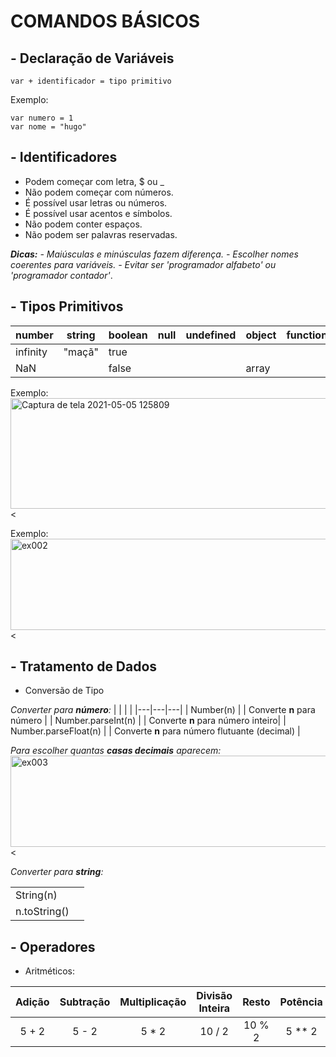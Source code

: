 # COMANDOS BÁSICOS

## - Declaração de Variáveis

    var + identificador = tipo primitivo
Exemplo:

    var numero = 1 
    var nome = "hugo" 
## - Identificadores
- Podem começar com letra, $ ou _
- Não podem começar com números.
- É possível usar letras ou números.
- É possível usar acentos e símbolos.
- Não podem conter espaços.
- Não podem ser palavras reservadas.

***Dicas:***
*- Maiúsculas e minúsculas fazem diferença.*
*- Escolher nomes coerentes para variáveis.*
*- Evitar ser 'programador alfabeto' ou 'programador contador'*.
## - Tipos Primitivos

|number| string  | boolean  | null  | undefined  | object  | function  |
|---|---|---|---|---|---|---|
| infinity | "maçã"  | true  |   |   |   |   |
| NaN  |   | false  |   |   |  array |   |

Exemplo:    
<a data-flickr-embed="true" href="https://www.flickr.com/photos/192926444@N07/51158981082/in/dateposted-public/" title="Captura de tela 2021-05-05 125809"><img src="https://live.staticflickr.com/65535/51158981082_59764188e4_z.jpg" width="640" height="177" alt="Captura de tela 2021-05-05 125809"></a><

Exemplo:    
<a data-flickr-embed="true" href="https://www.flickr.com/photos/192926444@N07/51158990222/in/dateposted-public/" title="ex002"><img src="https://live.staticflickr.com/65535/51158990222_4afa49c6cb_z.jpg" width="640" height="146" alt="ex002"></a><

## - Tratamento de Dados
- Conversão de Tipo

*Converter para **número**:*
|   |   |   |
|---|---|---|
| Number(n)  |   |  Converte **n** para número |
| Number.parseInt(n)    |   |  Converte **n** para número inteiro|
| Number.parseFloat(n)  |   | Converte **n** para número flutuante (decimal)  |

*Para escolher quantas **casas decimais** aparecem:*
<a data-flickr-embed="true" href="https://www.flickr.com/photos/192926444@N07/51159678236/in/dateposted-public/" title="ex003"><img src="https://live.staticflickr.com/65535/51159678236_a63001a373_z.jpg" width="640" height="146" alt="ex003"></a><

*Converter para **string**:*

|              |      |
| :----------- | ---- |
| String(n)    |      |
| n.toString() |      |

## - Operadores

- Aritméticos:

| Adição | Subtração | Multiplicação | Divisão Inteira |  Resto | Potência |
|:------:|:---------:|:-------------:|:---------------:|:------:|:--------:|
|  5 + 2 |   5 - 2   |     5 * 2     |      10 / 2     | 10 % 2 |  5  ** 2 |